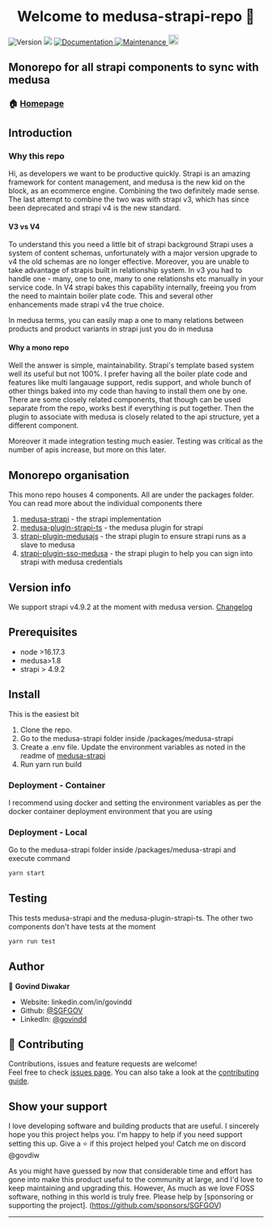 <h1 align="center">Welcome to medusa-strapi-repo 👋</h1>
<p>
  <img alt="Version" src="https://img.shields.io/badge/version-1.0.0-blue.svg?cacheSeconds=2592000" />
  <img src="https://img.shields.io/badge/node-%3E16.17.2-blue.svg" />
  <a href="./docs" target="_blank">
    <img alt="Documentation" src="https://img.shields.io/badge/documentation-yes-brightgreen.svg" />
  </a>
  <a href="https://github.com/SGFGOV/medusa-strapi-repo/graphs/commit-activity" target="_blank">
    <img alt="Maintenance" src="https://img.shields.io/badge/Maintained%3F-yes-green.svg" />
  </a>
  <a href="https://github.com/adrien2p/medusa-extender/blob/main/LICENSE"><img alt="Licence" src="https://img.shields.io/github/license/adrien2p/medusa-extender?style=flat" height="20"/></a>
</p>

## Monorepo for all strapi components to sync with medusa

### 🏠 [Homepage](README.md)

## Introduction

### Why this repo

Hi, as developers we want to be productive quickly. Strapi is an amazing framework for content management, and medusa is the new kid on the block, as an ecommerce engine. Combining the two definitely made sense. The last attempt to combine the two was with strapi v3, which has since been deprecated and strapi v4 is the new standard. 

#### V3 vs V4
To understand this you need a little bit of strapi background
Strapi uses a system of content schemas, unfortunately with a major version upgrade to v4 the old schemas are no longer effective. Moreover, you are unable to take advantage of strapis built in relationship system. In v3 you had to handle one  - many, one to one, many to one relationshs etc manually in your service code. In V4 strapi bakes this capability internally, freeing you from the need to maintain boiler plate code. This and several other enhancements made strapi v4 the true choice. 

In medusa terms, you can easily map a one to many relations between products and product variants in strapi just you do in medusa

#### Why a mono repo

Well the answer is simple, maintainability. Strapi's template based system well its useful but not 100%. I prefer having all the boiler plate code and features like multi langauage support, redis support, and whole bunch of other things baked into my code than having to install them one by one.
There are some closely related components, that though can be used separate from the repo, works best if everything is put together. 
Then the plugin to associate with medusa is closely related to the api structure, yet a different component. 

Moreover it made integration testing much easier. Testing was critical as the number of apis increase, but more on this later. 

## Monorepo organisation

This mono repo houses 4 components. All are under the packages folder. You can read more about the individual components there
1. [medusa-strapi](packages/medusa-strapi/README.md)            - the strapi implementation
2. [medusa-plugin-strapi-ts](packages/medusa-plugin-strapi-ts/README.md)  - the medusa plugin for strapi
3. [strapi-plugin-medusajs](packages/strapi-plugin-medusajs/README.md)   - the strapi plugin to ensure strapi runs as a slave to medusa
4. [strapi-plugin-sso-medusa](packages/strapi-plugin-sso-medusa/README.md) - the strapi plugin to help you can sign into strapi with medusa credentials

## Version info

We support strapi v4.9.2 at the moment with medusa version. 
[Changelog](CHANGELOG.md)

## Prerequisites

- node >16.17.3
- medusa>1.8
- strapi > 4.9.2

## Install
 
This is the easiest bit

1. Clone the repo. 
2. Go to the medusa-strapi folder inside <yourrepo>/packages/medusa-strapi
3. Create a .env file. Update the environment variables as noted in the readme of [medusa-strapi](packages/medusa-strapi/README.md)     
4. Run yarn run build



### Deployment - Container

I recommend using docker and setting the environment variables as per the docker container deployment environment that you are using

### Deployment - Local
Go to the medusa-strapi folder inside /packages/medusa-strapi and execute command
```sh
yarn start
```
## Testing

This tests medusa-strapi and the medusa-plugin-strapi-ts. The other two components don't have tests at the moment

```sh
yarn run test
```

## Author

👤 **Govind Diwakar**

* Website: linkedin.com/in/govindd
* Github: [@SGFGOV](https://github.com/SGFGOV)
* LinkedIn: [@govindd](https://linkedin.com/in/govindd)

## 🤝 Contributing

Contributions, issues and feature requests are welcome!<br />Feel free to check [issues page](https://github.com/SGFGOV/medusa-strapi-repo/issues). You can also take a look at the [contributing guide](./CONTRIBUTING.md).

## Show your support

I love developing software and building products that are useful. 
I sincerely hope you this project helps you. I'm happy to help if you need support setting this up. 
Give a ⭐️ if this project helped you! Catch me on discord @govdiw

As you might have guessed by now that considerable time and effort has gone into make this product useful to the community at large, and I'd love to keep maintaining and upgrading this. However, As much as we love FOSS software, nothing in this world is truly free. Please help by [sponsoring or supporting the project]. (https://github.com/sponsors/SGFGOV)

***
